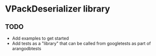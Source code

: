 # VPackDeserializer library



## TODO
 * Add examples to get started
 * Add tests as a "library" that can be called from googletests as
   part of arangodbtests
